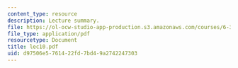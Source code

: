 ```yaml
---
content_type: resource
description: Lecture summary.
file: https://ol-ocw-studio-app-production.s3.amazonaws.com/courses/6-341-discrete-time-signal-processing-fall-2005/d97506e5761422fd7bd49a2742247303_lec10.pdf
file_type: application/pdf
resourcetype: Document
title: lec10.pdf
uid: d97506e5-7614-22fd-7bd4-9a2742247303
---
```

